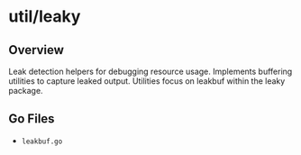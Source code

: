 # util/leaky

## Overview

Leak detection helpers for debugging resource usage. Implements buffering utilities to capture leaked output. Utilities focus on leakbuf within the leaky package.

## Go Files

- `leakbuf.go`
